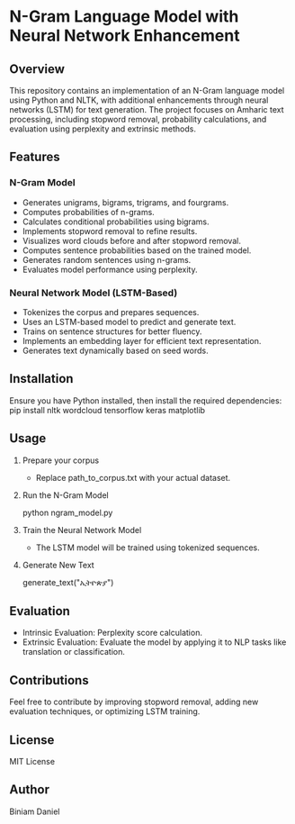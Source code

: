 # N-Gram Language Model with Neural Network Enhancement

## Overview
This repository contains an implementation of an N-Gram language model using Python and NLTK, with additional enhancements through neural networks (LSTM) for text generation. The project focuses on Amharic text processing, including stopword removal, probability calculations, and evaluation using perplexity and extrinsic methods.

## Features
### N-Gram Model
- Generates unigrams, bigrams, trigrams, and fourgrams.
- Computes probabilities of n-grams.
- Calculates conditional probabilities using bigrams.
- Implements stopword removal to refine results.
- Visualizes word clouds before and after stopword removal.
- Computes sentence probabilities based on the trained model.
- Generates random sentences using n-grams.
- Evaluates model performance using perplexity.

### Neural Network Model (LSTM-Based)
- Tokenizes the corpus and prepares sequences.
- Uses an LSTM-based model to predict and generate text.
- Trains on sentence structures for better fluency.
- Implements an embedding layer for efficient text representation.
- Generates text dynamically based on seed words.

## Installation
Ensure you have Python installed, then install the required dependencies:
pip install nltk wordcloud tensorflow keras matplotlib
## Usage
1. Prepare your corpus
   - Replace path_to_corpus.txt with your actual dataset.
2. Run the N-Gram Model
  
   python ngram_model.py
   
3. Train the Neural Network Model
   - The LSTM model will be trained using tokenized sequences.
4. Generate New Text
  
   generate_text("ኢትዮጵያ")
   
## Evaluation
- Intrinsic Evaluation: Perplexity score calculation.
- Extrinsic Evaluation: Evaluate the model by applying it to NLP tasks like translation or classification.

## Contributions
Feel free to contribute by improving stopword removal, adding new evaluation techniques, or optimizing LSTM training.

## License
MIT License

## Author
Biniam Daniel
